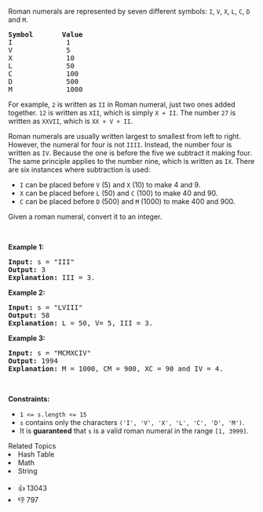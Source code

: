<p>Roman numerals are represented by seven different symbols:&nbsp;<code>I</code>, <code>V</code>, <code>X</code>, <code>L</code>, <code>C</code>, <code>D</code> and <code>M</code>.</p>

<pre>
<strong>Symbol</strong>       <strong>Value</strong>
I             1
V             5
X             10
L             50
C             100
D             500
M             1000</pre>

<p>For example,&nbsp;<code>2</code> is written as <code>II</code>&nbsp;in Roman numeral, just two ones added together. <code>12</code> is written as&nbsp;<code>XII</code>, which is simply <code>X + II</code>. The number <code>27</code> is written as <code>XXVII</code>, which is <code>XX + V + II</code>.</p>

<p>Roman numerals are usually written largest to smallest from left to right. However, the numeral for four is not <code>IIII</code>. Instead, the number four is written as <code>IV</code>. Because the one is before the five we subtract it making four. The same principle applies to the number nine, which is written as <code>IX</code>. There are six instances where subtraction is used:</p>

<ul> 
 <li><code>I</code> can be placed before <code>V</code> (5) and <code>X</code> (10) to make 4 and 9.&nbsp;</li> 
 <li><code>X</code> can be placed before <code>L</code> (50) and <code>C</code> (100) to make 40 and 90.&nbsp;</li> 
 <li><code>C</code> can be placed before <code>D</code> (500) and <code>M</code> (1000) to make 400 and 900.</li> 
</ul>

<p>Given a roman numeral, convert it to an integer.</p>

<p>&nbsp;</p> 
<p><strong class="example">Example 1:</strong></p>

<pre>
<strong>Input:</strong> s = "III"
<strong>Output:</strong> 3
<strong>Explanation:</strong> III = 3.
</pre>

<p><strong class="example">Example 2:</strong></p>

<pre>
<strong>Input:</strong> s = "LVIII"
<strong>Output:</strong> 58
<strong>Explanation:</strong> L = 50, V= 5, III = 3.
</pre>

<p><strong class="example">Example 3:</strong></p>

<pre>
<strong>Input:</strong> s = "MCMXCIV"
<strong>Output:</strong> 1994
<strong>Explanation:</strong> M = 1000, CM = 900, XC = 90 and IV = 4.
</pre>

<p>&nbsp;</p> 
<p><strong>Constraints:</strong></p>

<ul> 
 <li><code>1 &lt;= s.length &lt;= 15</code></li> 
 <li><code>s</code> contains only&nbsp;the characters <code>('I', 'V', 'X', 'L', 'C', 'D', 'M')</code>.</li> 
 <li>It is <strong>guaranteed</strong>&nbsp;that <code>s</code> is a valid roman numeral in the range <code>[1, 3999]</code>.</li> 
</ul>

<div><div>Related Topics</div><div><li>Hash Table</li><li>Math</li><li>String</li></div></div><br><div><li>👍 13043</li><li>👎 797</li></div>